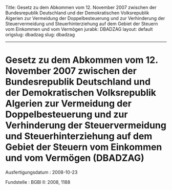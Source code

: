 Title: Gesetz zu dem Abkommen vom 12. November 2007 zwischen der Bundesrepublik Deutschland
  und der Demokratischen Volksrepublik Algerien zur Vermeidung der Doppelbesteuerung
  und zur Verhinderung der Steuervermeidung und Steuerhinterziehung auf dem Gebiet
  der Steuern vom Einkommen und vom Vermögen
jurabk: DBADZAG
layout: default
origslug: dbadzag
slug: dbadzag

---

# Gesetz zu dem Abkommen vom 12. November 2007 zwischen der Bundesrepublik Deutschland und der Demokratischen Volksrepublik Algerien zur Vermeidung der Doppelbesteuerung und zur Verhinderung der Steuervermeidung und Steuerhinterziehung auf dem Gebiet der Steuern vom Einkommen und vom Vermögen (DBADZAG)

Ausfertigungsdatum
:   2008-10-23

Fundstelle
:   BGBl II: 2008, 1188

